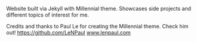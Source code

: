 Website built via Jekyll with Millennial theme. Showcases side projects and different topics of interest for me.


Credits and thanks to Paul Le for creating the Millennial theme. Check him out!
https://github.com/LeNPaul
www.lenpaul.com
